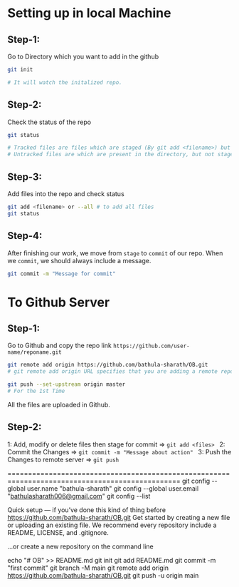 # Setting up in local Machine

## Step-1:

Go to Directory which you want to add in the github

```bash
git init

# It will watch the initalized repo.
```

## Step-2:

Check the status of the repo

```bash
git status

# Tracked files are files which are staged (By git add <filename>) but not commited.
# Untracked files are which are present in the directory, but not staged for commit.
```

## Step-3:

Add files into the repo and check status

```bash
git add <filename> or --all # to add all files 
git status
```

## Step-4:

After finishing our work, we move from `stage` to `commit` of our repo.
When we `commit`, we should always include a message.

```bash
git commit -m "Message for commit"
```

# To Github Server

## Step-1:

Go to Github and copy the repo link `https://github.com/user-name/reponame.git`

```bash
git remote add origin https://github.com/bathula-sharath/OB.git
# git remote add origin URL specifies that you are adding a remote repository, with the specified URL, as an origin to your local Git repo.

git push --set-upstream origin master
# For the 1st Time
```

All the files are uploaded in Github.

## Step-2:

1: Add, modify or delete files then stage for commit => `git add <files> `
2: Commit the Changes => `git commit -m "Message about action" `
3: Push the Changes to remote server => `git push `







================================================================================================
git config --global user.name "bathula-sharath"
git config --global user.email "bathulasharath006@gmail.com"
git config --list


Quick setup — if you’ve done this kind of thing before
https://github.com/bathula-sharath/OB.git
Get started by creating a new file or uploading an existing file. We recommend every repository include a README, LICENSE, and .gitignore.

…or create a new repository on the command line

echo "# OB" >> README.md
git init
git add README.md
git commit -m "first commit"
git branch -M main
git remote add origin https://github.com/bathula-sharath/OB.git
git push -u origin main
